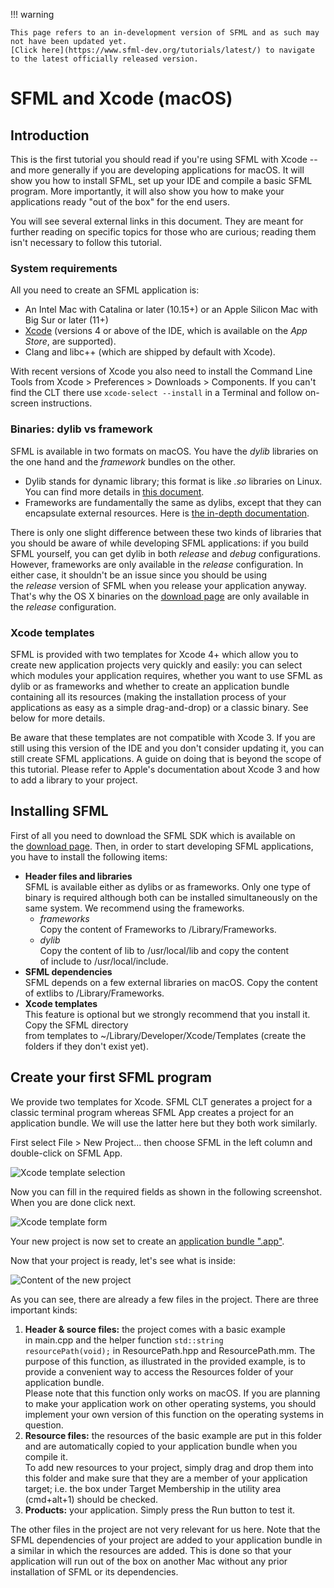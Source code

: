 !!! warning

    This page refers to an in-development version of SFML and as such may not have been updated yet.  
    [Click here](https://www.sfml-dev.org/tutorials/latest/) to navigate to the latest officially released version.

# SFML and Xcode (macOS)

## Introduction

This is the first tutorial you should read if you're using SFML with Xcode -- and more generally if you are developing applications for macOS. It will show you how to install SFML, set up your IDE and compile a basic SFML program. More importantly, it will also show you how to make your applications ready "out of the box" for the end users.

You will see several external links in this document. They are meant for further reading on specific topics for those who are curious; reading them isn't necessary to follow this tutorial.

### System requirements

All you need to create an SFML application is:

- An Intel Mac with Catalina or later (10.15+) or an Apple Silicon Mac with Big Sur or later (11+)
- [Xcode](http://developer.apple.com/xcode/ "Download Xcode") (versions 4 or above of the IDE, which is available on the _App Store_, are supported).
- Clang and libc++ (which are shipped by default with Xcode).

With recent versions of Xcode you also need to install the Command Line Tools from Xcode > Preferences > Downloads > Components. If you can't find the CLT there use `xcode-select --install` in a Terminal and follow on-screen instructions.

### Binaries: dylib vs framework

SFML is available in two formats on macOS. You have the _dylib_ libraries on the one hand and the _framework_ bundles on the other.

- Dylib stands for dynamic library; this format is like _.so_ libraries on Linux. You can find more details in [this document](https://developer.apple.com/library/mac/#documentation/DeveloperTools/Conceptual/DynamicLibraries/ "Go to Apple's documentation about dylib").
- Frameworks are fundamentally the same as dylibs, except that they can encapsulate external resources. Here is [the in-depth documentation](https://developer.apple.com/library/mac/#documentation/MacOSX/Conceptual/BPFrameworks/Frameworks.html "Go to Apple's documentation about framework").

There is only one slight difference between these two kinds of libraries that you should be aware of while developing SFML applications: if you build SFML yourself, you can get dylib in both _release_ and _debug_ configurations. However, frameworks are only available in the _release_ configuration. In either case, it shouldn't be an issue since you should be using the _release_ version of SFML when you release your application anyway. That's why the OS X binaries on the [download page](https://www.sfml-dev.org/download.php "Go to the download page") are only available in the _release_ configuration.

### Xcode templates

SFML is provided with two templates for Xcode 4+ which allow you to create new application projects very quickly and easily: you can select which modules your application requires, whether you want to use SFML as dylib or as frameworks and whether to create an application bundle containing all its resources (making the installation process of your applications as easy as a simple drag-and-drop) or a classic binary. See below for more details.

Be aware that these templates are not compatible with Xcode 3. If you are still using this version of the IDE and you don't consider updating it, you can still create SFML applications. A guide on doing that is beyond the scope of this tutorial. Please refer to Apple's documentation about Xcode 3 and how to add a library to your project.

## Installing SFML

First of all you need to download the SFML SDK which is available on the [download page](https://www.sfml-dev.org/download.php "Go to the download page"). Then, in order to start developing SFML applications, you have to install the following items:

- **Header files and libraries**  
    SFML is available either as dylibs or as frameworks. Only one type of binary is required although both can be installed simultaneously on the same system. We recommend using the frameworks.
    - _frameworks_  
        Copy the content of Frameworks to /Library/Frameworks.
    - _dylib_  
        Copy the content of lib to /usr/local/lib and copy the content of include to /usr/local/include.
- **SFML dependencies**  
    SFML depends on a few external libraries on macOS. Copy the content of extlibs to /Library/Frameworks.
- **Xcode templates**  
    This feature is optional but we strongly recommend that you install it. Copy the SFML directory from templates to ~/Library/Developer/Xcode/Templates (create the folders if they don't exist yet).

## Create your first SFML program

We provide two templates for Xcode. SFML CLT generates a project for a classic terminal program whereas SFML App creates a project for an application bundle. We will use the latter here but they both work similarly.

First select File > New Project... then choose SFML in the left column and double-click on SFML App.

![Xcode template selection](https://www.sfml-dev.org/tutorials/2.6/images/start-osx-new-project.png "Xcode template selection")

Now you can fill in the required fields as shown in the following screenshot. When you are done click next.

![Xcode template form](https://www.sfml-dev.org/tutorials/2.6/images/start-osx-new-project-settings.png "Xcode template form")

Your new project is now set to create an [application bundle ".app"](https://developer.apple.com/library/mac/#documentation/CoreFoundation/Conceptual/CFBundles/BundleTypes/BundleTypes.html "Go to Apple's documentation
about application bundle").

Now that your project is ready, let's see what is inside:

![Content of the new project](https://www.sfml-dev.org/tutorials/2.6/images/start-osx-window.png "Content of the new project")

As you can see, there are already a few files in the project. There are three important kinds:

1. **Header & source files:** the project comes with a basic example in main.cpp and the helper function `std::string resourcePath(void);` in ResourcePath.hpp and ResourcePath.mm. The purpose of this function, as illustrated in the provided example, is to provide a convenient way to access the Resources folder of your application bundle.  
    Please note that this function only works on macOS. If you are planning to make your application work on other operating systems, you should implement your own version of this function on the operating systems in question.
2. **Resource files:** the resources of the basic example are put in this folder and are automatically copied to your application bundle when you compile it.  
    To add new resources to your project, simply drag and drop them into this folder and make sure that they are a member of your application target; i.e. the box under Target Membership in the utility area (cmd+alt+1) should be checked.
3. **Products:** your application. Simply press the Run button to test it.

The other files in the project are not very relevant for us here. Note that the SFML dependencies of your project are added to your application bundle in a similar in which the resources are added. This is done so that your application will run out of the box on another Mac without any prior installation of SFML or its dependencies.